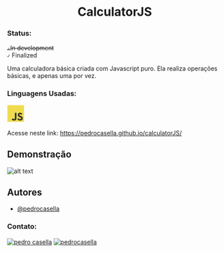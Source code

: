 <center><h1>CalculatorJS</h1></center>
<h3>Status:</h3>
<s><code>&#9888;</code>In development</s><br>
<code>&#10003;</code> Finalized <br>

Uma calculadora básica criada com Javascript puro. Ela realiza operações básicas, e apenas uma por vez.

<h3 align="left">Linguagens Usadas:</h3>
<p align="left"> <a href="https://developer.mozilla.org/en-US/docs/Web/JavaScript" target="_blank" rel="noreferrer"> <img src="https://raw.githubusercontent.com/devicons/devicon/master/icons/javascript/javascript-original.svg" alt="javascript" width="40" height="40"/> </a> </p>

Acesse neste link: https://pedrocasella.github.io/calculatorJS/
## Demonstração

![alt text](https://lh3.googleusercontent.com/pw/AMWts8Bi07Bqanh3KUgwUGZxCI67vbvlUnWl_oTGnHZpExZi4xVNbSqgUl2LmJ4pjiwRfLrxZkRzaoHmdxXtmkzXqWf7XnoveX7XnYY_cQthOS4tSDj8nX1-zFLwixNEZBNK2yxUzaIuu1eZYTz6ogC9T4oI=w296-h657-no?authuser=0)
## Autores

- [@pedrocasella](https://github.com/pedrocasella)

<h3 align="left">Contato:</h3>
<p align="left">
<a href="https://linkedin.com/in/pedrocasella" target="blank"><img align="center" src="https://raw.githubusercontent.com/rahuldkjain/github-profile-readme-generator/master/src/images/icons/Social/linked-in-alt.svg" alt="pedro casella" height="30" width="40" /></a>
<a href="https://instagram.com/pedrocasella_" target="blank"><img align="center" src="https://raw.githubusercontent.com/rahuldkjain/github-profile-readme-generator/master/src/images/icons/Social/instagram.svg" alt="pedrocasella" height="30" width="40" /></a>
</p>

